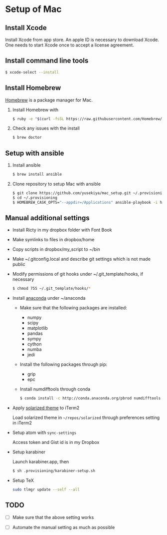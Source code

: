 # Setup of Mac

## Install Xcode

Install Xcode from app store.
An apple ID is necessary to download Xcode.
One needs to start Xcode once to accept a license agreement.


## Install command line tools

``` bash
$ xcode-select --install
```


## Install Homebrew

[Homebrew][1] is a package manager for Mac.

1. Install Homebrew with

   ``` bash
   $ ruby -e "$(curl -fsSL https://raw.githubusercontent.com/Homebrew/install/master/install)"
   ```

2. Check any issues with the install

   ``` bash
   $ brew doctor
   ```

## Setup with ansible

1. Install ansible

   ``` bash
   $ brew install ansible
   ```

2. Clone repository to setup Mac with ansible

   ``` bash
   $ git clone https://github.com/yusekiya/mac_setup.git ~/.provisioning
   $ cd ~/.provisioning
   $ HOMEBREW_CASK_OPTS="--appdir=/Applications" ansible-playbook -i hosts -vv localhost.yml
   ```


## Manual additional settings

- Install Ricty in my dropbox folder with Font Book
- Make symlinks to files in dropbox/home
- Copy scripts in dropbox/my_script to ~/bin
- Make ~/.gitconfig.local and describe git settings which is not made public
- Modify permissions of git hooks under ~/.git_template/hooks, if necessary

  ``` bash
  $ chmod 755 ~/.git_template/hooks/*
  ```

- Install [anaconda][2] under ~/anaconda

  - Make sure that the following packages are installed:

    - numpy
    - scipy
    - matplotlib
    - pandas
    - sympy
    - cython
    - numba
    - jedi

  - Install the following packages through pip:

    - grip
    - epc

  - Install numdifftools through conda

    ``` bash
    $ conda install -c http://conda.anaconda.org/pbrod numdifftools
    ```

- Apply [solarized theme][3] to iTerm2

  Load solarized theme in `~/repos/solarized` through preferences setting in iTerm2

- Setup atom with `sync-settings`

  Access token and Gist id is in my Dropbox

- Setup karabiner

  Launch karabiner.app, then

  ```bash
  $ sh .provisioning/karabiner-setup.sh
  ```

- Setup TeX

  ```bash
  sudo tlmgr update --self --all
  ```


## TODO

- [ ] Make sure that the above setting works
- [ ] Automate the manual setting as much as possible


[1]: http://brew.sh/
[2]: https://www.continuum.io/downloads
[3]: https://github.com/altercation/solarized
